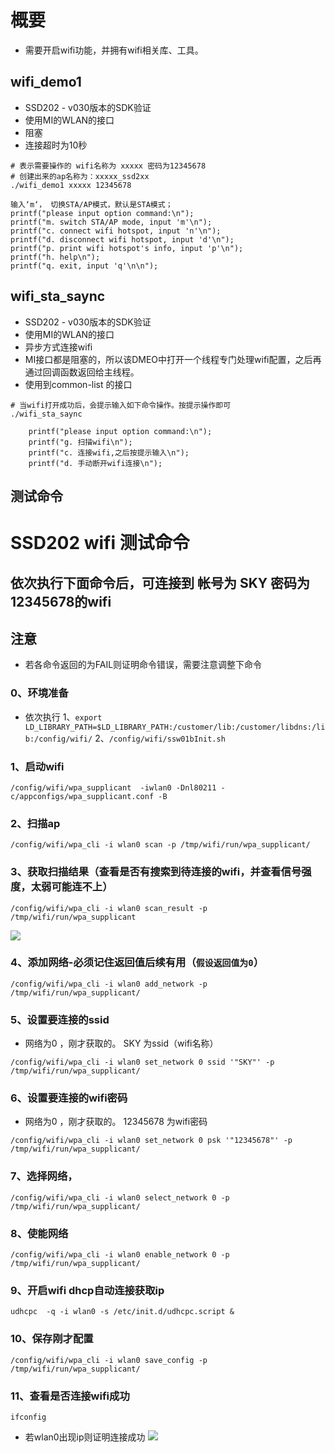 # 概要
- 需要开启wifi功能，并拥有wifi相关库、工具。

## wifi_demo1
-  SSD202 - v030版本的SDK验证
-  使用MI的WLAN的接口
-  阻塞
-  连接超时为10秒

```shell
# 表示需要操作的 wifi名称为 xxxxx 密码为12345678
# 创建出来的ap名称为：xxxxx_ssd2xx
./wifi_demo1 xxxxx 12345678

输入‘m‘， 切换STA/AP模式，默认是STA模式；
printf("please input option command:\n");
printf("m. switch STA/AP mode, input 'm'\n");
printf("c. connect wifi hotspot, input 'n'\n");
printf("d. disconnect wifi hotspot, input 'd'\n");
printf("p. print wifi hotspot's info, input 'p'\n");
printf("h. help\n");
printf("q. exit, input 'q'\n\n");
```

## wifi_sta_saync 
-  SSD202 - v030版本的SDK验证
-  使用MI的WLAN的接口
-  异步方式连接wifi
-  MI接口都是阻塞的，所以该DMEO中打开一个线程专门处理wifi配置，之后再通过回调函数返回给主线程。
-  使用到common-list 的接口

```shell
# 当wifi打开成功后，会提示输入如下命令操作。按提示操作即可
./wifi_sta_saync

    printf("please input option command:\n");
    printf("g. 扫描wifi\n");
    printf("c. 连接wifi,之后按提示输入\n");
    printf("d. 手动断开wifi连接\n");
```

## 测试命令
# SSD202 wifi 测试命令
## 依次执行下面命令后，可连接到 帐号为 SKY 密码为 12345678的wifi
## 注意
- 若各命令返回的为FAIL则证明命令错误，需要注意调整下命令
### 0、环境准备
- 依次执行
1、`export LD_LIBRARY_PATH=$LD_LIBRARY_PATH:/customer/lib:/customer/libdns:/lib:/config/wifi/`
2、`/config/wifi/ssw01bInit.sh`

### 1、启动wifi
`/config/wifi/wpa_supplicant  -iwlan0 -Dnl80211 -c/appconfigs/wpa_supplicant.conf -B`

### 2、扫描ap
`/config/wifi/wpa_cli -i wlan0 scan -p /tmp/wifi/run/wpa_supplicant/`

### 3、获取扫描结果（查看是否有搜索到待连接的wifi，并查看信号强度，太弱可能连不上）
`/config/wifi/wpa_cli -i wlan0 scan_result -p /tmp/wifi/run/wpa_supplicant`

![](https://www.showdoc.cc/server/api/attachment/visitfile/sign/00dd64312750e8a75dc2e3a601adb959?showdoc=.jpg)
### 4、添加网络-必须记住返回值后续有用（`假设返回值为0`）
`/config/wifi/wpa_cli -i wlan0 add_network -p /tmp/wifi/run/wpa_supplicant/`

### 5、设置要连接的ssid
- 网络为0 ，刚才获取的。 SKY 为ssid（wifi名称）

`/config/wifi/wpa_cli -i wlan0 set_network 0 ssid '"SKY"' -p /tmp/wifi/run/wpa_supplicant/`

### 6、设置要连接的wifi密码
- 网络为0 ，刚才获取的。 12345678 为wifi密码

`/config/wifi/wpa_cli -i wlan0 set_network 0 psk '"12345678"' -p /tmp/wifi/run/wpa_supplicant/`

### 7、选择网络，
`/config/wifi/wpa_cli -i wlan0 select_network 0 -p /tmp/wifi/run/wpa_supplicant/`

### 8、使能网络
`/config/wifi/wpa_cli -i wlan0 enable_network 0 -p /tmp/wifi/run/wpa_supplicant/`

### 9、开启wifi dhcp自动连接获取ip
`udhcpc  -q -i wlan0 -s /etc/init.d/udhcpc.script &`

### 10、保存刚才配置
`/config/wifi/wpa_cli -i wlan0 save_config -p /tmp/wifi/run/wpa_supplicant/`

### 11、查看是否连接wifi成功
`ifconfig`
- 若wlan0出现ip则证明连接成功
![](https://www.showdoc.cc/server/api/attachment/visitfile/sign/a0177966fbce281ce44346a12238ee1a?showdoc=.jpg)



